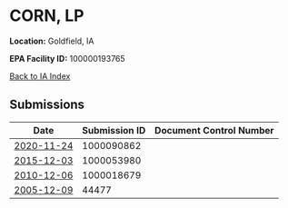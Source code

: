 # CORN, LP

**Location:** Goldfield, IA

**EPA Facility ID:** 100000193765

[Back to IA Index](../../index.md)

## Submissions

| Date | Submission ID | Document Control Number |
|------|--------------|-------------------------|
| [2020-11-24](submissions/1000090862.md) | 1000090862 |  |
| [2015-12-03](submissions/1000053980.md) | 1000053980 |  |
| [2010-12-06](submissions/1000018679.md) | 1000018679 |  |
| [2005-12-09](submissions/44477.md) | 44477 |  |
